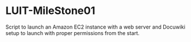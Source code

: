 # LUIT-MileStone01
Script to launch an Amazon EC2 instance with a web server and Docuwiki setup to launch with proper permissions from the start.
